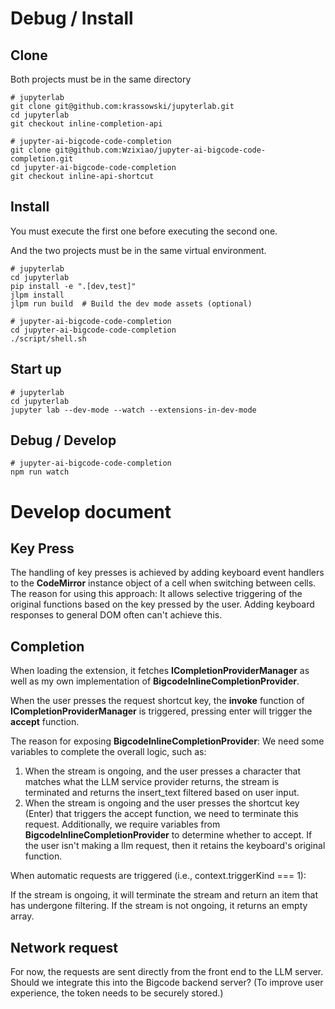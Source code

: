 # Debug / Install

## Clone
Both projects must be in the same directory

```shell
# jupyterlab
git clone git@github.com:krassowski/jupyterlab.git
cd jupyterlab
git checkout inline-completion-api
```

```shell
# jupyter-ai-bigcode-code-completion
git clone git@github.com:Wzixiao/jupyter-ai-bigcode-code-completion.git
cd jupyter-ai-bigcode-code-completion
git checkout inline-api-shortcut
```

## Install
You must execute the first one before executing the second one.

And the two projects must be in the same virtual environment.

```shell
# jupyterlab
cd jupyterlab
pip install -e ".[dev,test]"
jlpm install
jlpm run build  # Build the dev mode assets (optional)
```

```shell
# jupyter-ai-bigcode-code-completion
cd jupyter-ai-bigcode-code-completion
./script/shell.sh
```

## Start up

```shell
# jupyterlab
cd jupyterlab
jupyter lab --dev-mode --watch --extensions-in-dev-mode
```

## Debug / Develop

```shell
# jupyter-ai-bigcode-code-completion
npm run watch
```


# Develop document

## Key Press
The handling of key presses is achieved by adding keyboard event handlers to the **CodeMirror** instance object of a cell when switching between cells. The reason for using this approach:
It allows selective triggering of the original functions based on the key pressed by the user. Adding keyboard responses to general DOM often can't achieve this.

## Completion
When loading the extension, it fetches **ICompletionProviderManager** as well as my own implementation of **BigcodeInlineCompletionProvider**.

When the user presses the request shortcut key, the **invoke** function of **ICompletionProviderManager** is triggered, pressing enter will trigger the **accept** function.

The reason for exposing **BigcodeInlineCompletionProvider**:
We need some variables to complete the overall logic, such as:

1. When the stream is ongoing, and the user presses a character that matches what the LLM service provider returns, the stream is terminated and returns the insert_text filtered based on user input.
2. When the stream is ongoing and the user presses the shortcut key (Enter) that triggers the accept function, we need to terminate this request. Additionally, we require variables from **BigcodeInlineCompletionProvider** to determine whether to accept. If the user isn't making a llm request, then it retains the keyboard's original function.


When automatic requests are triggered (i.e., context.triggerKind === 1):

If the stream is ongoing, it will terminate the stream and return an item that has undergone filtering. If the stream is not ongoing, it returns an empty array.

## Network request
For now, the requests are sent directly from the front end to the LLM server. Should we integrate this into the Bigcode backend server? (To improve user experience, the token needs to be securely stored.)

